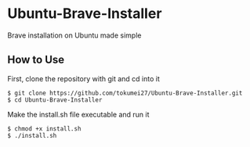# Ubuntu-Brave-Installer
Brave installation on Ubuntu made simple


## How to Use
First, clone the repository with git and cd into it
```
$ git clone https://github.com/tokumei27/Ubuntu-Brave-Installer.git
$ cd Ubuntu-Brave-Installer
```

Make the install.sh file executable and run it
```
$ chmod +x install.sh
$ ./install.sh
```
